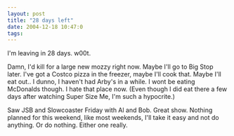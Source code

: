 ```yaml
---
layout: post
title: "28 days left"
date: 2004-12-18 10:47:0
tags: 
---
```


I'm leaving in 28 days. w00t.

Damn, I'd kill for a large new mozzy right now. Maybe I'll go to Big Stop later. I've got a Costco pizza in the freezer, maybe I'll cook that. Maybe I'll eat out.. I dunno, I haven't had Arby's in a while. I wont be eating McDonalds though. I hate that place now. (Even though I did eat there a few days after watching Super Size Me, I'm such a hypocrite.)

Saw JSB and Slowcoaster Friday with Al and Bob. Great show. Nothing planned for this weekend, like most weekends, I'll take it easy and not do anything. Or do nothing. Either one really.
